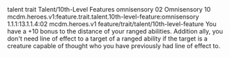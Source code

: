<ability>
  <metadata>
    <class>talent</class>
    <feature_type>trait</feature_type>
    <file_dpath>Talent/10th-Level Features</file_dpath>
    <item_id>omnisensory</item_id>
    <item_index>02</item_index>
    <item_name>Omnisensory</item_name>
    <level>10</level>
    <scc>mcdm.heroes.v1:feature.trait.talent.10th-level-feature:omnisensory</scc>
    <scdc>1.1.1:13.1.1.4:02</scdc>
    <source>mcdm.heroes.v1</source>
    <type>feature/trait/talent/10th-level-feature</type>
  </metadata>
  <effects>
    <effect type="mundane">You have a +10 bonus to the distance of your ranged abilities. Addition ally, you don&apos;t need line of effect to a target of a ranged ability if the target is a creature capable of thought who you have previously had line of effect to.</effect>
  </effects>
</ability>
